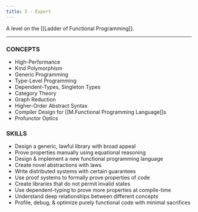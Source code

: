 ```yaml
---
title: 5 - Expert
---
```


A level on the [[Ladder of Functional Programming]].

---

### CONCEPTS
* High-Performance
* Kind Polymorphism
* Generic Programming
* Type-Level Programming
* Dependent-Types, Singleton Types
* Category Theory
* Graph Reduction
* Higher-Order Abstract Syntax
* Compiler Design for [[M.Functional Programming Language]]s
* Profunctor Optics

### SKILLS
* Design a generic, lawful library with broad appeal
* Prove properties manually using equational reasoning
* Design & implement a new functional programming language
* Create novel abstractions with laws
* Write distributed systems with certain guarantees
* Use proof systems to formally prove properties of code
* Create libraries that do not permit invalid states
* Use dependent-typing to prove more properties at compile-time
* Understand deep relationships between different concepts
* Profile, debug, & optimize purely functional code with minimal sacrifices